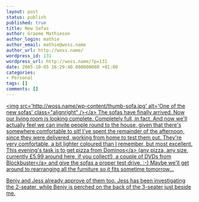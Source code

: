 ```yaml
---
layout: post
status: publish
published: true
title: New Sofas
author: Graeme Mathieson
author_login: mathie
author_email: mathie@woss.name
author_url: http://woss.name/
wordpress_id: 131
wordpress_url: http://woss.name/?p=131
date: 2005-10-05 16:29:40.000000000 +01:00
categories:
- Personal
tags: []
comments: []
---
```

<a href="http:&#47;&#47;woss.name&#47;wp-content&#47;sofa.jpg"><img src='http:&#47;&#47;woss.name&#47;wp-content&#47;thumb-sofa.jpg' alt='One of the new sofas' class="alignright" &#47;><&#47;a> The sofas have finally arrived.  Now our living room is looking complete.  Completely full, in fact.  And now we'll actually feel we can invite people round to the house, given that there's somewhere comfortable to sit!  I've spent the remainder of the afternoon, since they were delivered, working from home to test them out.  They're very comfortable, a bit lighter coloured than I remember, but most excellent.  This evening's task is to get pizza from <a href="http:&#47;&#47;www.dominos.co.uk" title="Dominos pizza take away">Dominos<&#47;a> (any pizza, any size, currently &pound;5.99 around here, if you collect!), a couple of DVDs from <a href="http:&#47;&#47;www.blockbuster.co.uk&#47;" title="Blockbuster movie rental">Blockbuster<&#47;a> and give the sofas a proper test drive. :-)  Maybe we'll get around to rearranging all the furniture so it fits sometime tomorrow...

Benjy and Jess already approve of them too.  Jess has been investigating the 2-seater, while Benjy is perched on the back of the 3-seater just beside me.
